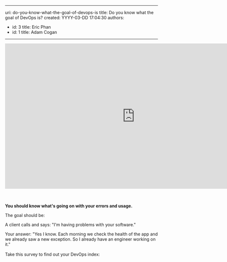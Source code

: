 

---
uri: do-you-know-what-the-goal-of-devops-is
title: Do you know what the goal of DevOps is?
created: YYYY-03-DD 17:04:30
authors:
  - id: 3
    title: Eric Phan
  - id: 1
    title: Adam Cogan
---




<span class='intro'> <div class="ms-rtestate-read ms-rte-embedcode ms-rte-embedil ms-rtestate-notify" unselectable="on"><iframe width="853" height="480" src="https&#58;//www.youtube.com/embed/_I94-tJlovg?rel=0" frameborder="0"></iframe>&#160;</div><br> </span>

<p><b>You should know what's going on with your errors and usage.</b></p><p>The goal should be&#58;&#160;</p><p class="ssw15-rteElement-GreyBox">A client calls and says&#58;&#160;&quot;I'm having problems with your software.&quot;<br></p><p class="ssw15-rteElement-GreyBox">Your answer&#58; &quot;Yes I know. Each morning we check the health of the app and we already saw a new exception. So I already have an engineer working on it.&quot;​<br></p><div>
   <span style="line-height&#58;21px;">Take this survey to find out your DevOps index&#58; 
      <br></span></div><div>
   <span style="line-height&#58;21px;"> </span>
   <div class="ms-rtestate-read ms-rte-wpbox"><div class="ms-rtestate-notify  ms-rtestate-read 2823b5f0-1b7a-4827-a79f-c17e84255cf3" id="div_2823b5f0-1b7a-4827-a79f-c17e84255cf3" unselectable="on"></div><div id="vid_2823b5f0-1b7a-4827-a79f-c17e84255cf3" unselectable="on" style="display&#58;none;"></div></div></div><dl><dt>​<br></dt></dl>​


